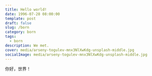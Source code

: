 ```yaml
---
title: Hello world!
date: 1996-07-28 08:00:00
template: post
draft: false
slug: /born
category: born
tags:
  - born
description: We met.
cover: media/arseny-togulev-mnx3NlXwKdg-unsplash-middle.jpg
socialImage: media/arseny-togulev-mnx3NlXwKdg-unsplash-middle.jpg
---
```


你好，世界！
